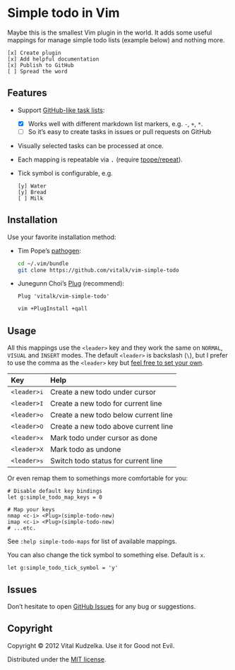 # Simple todo in Vim

Maybe this is the smallest Vim plugin in the world. It adds some useful
mappings for manage simple todo lists (example below) and nothing more.

```
[x] Create plugin
[x] Add helpful documentation
[x] Publish to GitHub
[ ] Spread the word
```

## Features

- Support [GitHub-like task lists](https://github.com/blog/1375-task-lists-in-gfm-issues-pulls-comments):

  - [x] Works well with different markdown list markers, e.g. `-`, `+`, `*`.
  + [ ] So it’s easy to create tasks in issues or pull requests on GitHub

- Visually selected tasks can be processed at once.

- Each mapping is repeatable via <kbd>.</kbd> (require [tpope/repeat](https://github.com/tpope/vim-repeat)).

- Tick symbol is configurable, e.g.

  ```
  [y] Water
  [y] Bread
  [ ] Milk
  ```

## Installation

Use your favorite installation method:

- Tim Pope’s [pathogen](https://github.com/tpope/vim-pathogen):

  ```sh
  cd ~/.vim/bundle
  git clone https://github.com/vitalk/vim-simple-todo
  ```

- Junegunn Choi’s [Plug](https://github.com/junegunn/vim-plug) (recommend):

  ```vim
  Plug 'vitalk/vim-simple-todo'
  ```

  ```sh
  vim +PlugInstall +qall
  ```

## Usage

All this mappings use the `<leader>` key and they work the same on `NORMAL`,
`VISUAL` and `INSERT` modes. The default `<leader>` is backslash (`\`), but I prefer to use the comma
as the `<leader>` key but [feel free to set your own](https://github.com/vitalk/sanevi/blob/master/plugin/00_essential.vim#L38-L39).

| Key           | Help                                   |
|:--------------|:---------------------------------------|
| <kbd>`<leader>`i</kbd> | Create a new todo under cursor         |
| <kbd>`<leader>`I</kbd> | Create a new todo for current line     |
| <kbd>`<leader>`o</kbd> | Create a new todo below current line   |
| <kbd>`<leader>`O</kbd> | Create a new todo above current line   |
| <kbd>`<leader>`x</kbd> | Mark todo under cursor as done         |
| <kbd>`<leader>`X</kbd> | Mark todo as undone                    |
| <kbd>`<leader>`s</kbd> | Switch todo status for current line    |

Or even remap them to somethings more comfortable for you:

```vim
# Disable default key bindings
let g:simple_todo_map_keys = 0

# Map your keys
nmap <c-i> <Plug>(simple-todo-new)
imap <c-i> <Plug>(simple-todo-new)
# ...etc.
```

See `:help simple-todo-maps` for list of available <Plug> mappings.

You can also change the tick symbol to something else. Default is `x`.

```vim
let g:simple_todo_tick_symbol = 'y'
```

## Issues

Don’t hesitate to open [GitHub Issues](https://github.com/vitalk/vim-simple-todo/issues) for any bug or suggestions.

## Copyright

Copyright © 2012 Vital Kudzelka. Use it for Good not Evil.

Distributed under the [MIT license](http://mit-license.org/vitalk).
